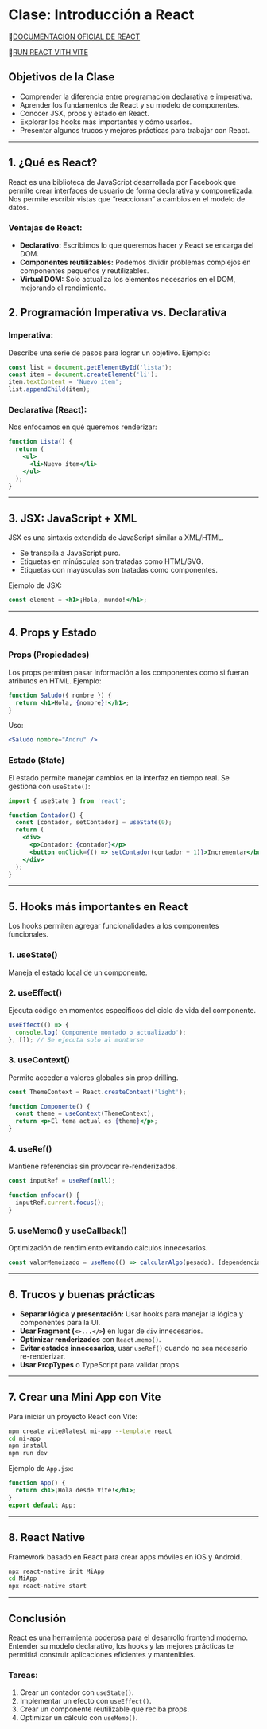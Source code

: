# Clase: Introducción a React

📃[DOCUMENTACION OFICIAL DE REACT](https://react.dev/learn)

📃[RUN REACT VITH VITE](https://vite.dev/guide/)

## Objetivos de la Clase
- Comprender la diferencia entre programación declarativa e imperativa.
- Aprender los fundamentos de React y su modelo de componentes.
- Conocer JSX, props y estado en React.
- Explorar los hooks más importantes y cómo usarlos.
- Presentar algunos trucos y mejores prácticas para trabajar con React.

---

## 1. ¿Qué es React?
React es una biblioteca de JavaScript desarrollada por Facebook que permite crear interfaces de usuario de forma declarativa y componetizada. Nos permite escribir vistas que “reaccionan” a cambios en el modelo de datos.

### Ventajas de React:
- **Declarativo:** Escribimos lo que queremos hacer y React se encarga del DOM.
- **Componentes reutilizables:** Podemos dividir problemas complejos en componentes pequeños y reutilizables.
- **Virtual DOM:** Solo actualiza los elementos necesarios en el DOM, mejorando el rendimiento.

## 2. Programación Imperativa vs. Declarativa
### **Imperativa:**
Describe una serie de pasos para lograr un objetivo. Ejemplo:
```js
const list = document.getElementById('lista');
const item = document.createElement('li');
item.textContent = 'Nuevo ítem';
list.appendChild(item);
```
### **Declarativa (React):**
Nos enfocamos en qué queremos renderizar:
```jsx
function Lista() {
  return (
    <ul>
      <li>Nuevo ítem</li>
    </ul>
  );
}
```

---

## 3. JSX: JavaScript + XML
JSX es una sintaxis extendida de JavaScript similar a XML/HTML.
- Se transpila a JavaScript puro.
- Etiquetas en minúsculas son tratadas como HTML/SVG.
- Etiquetas con mayúsculas son tratadas como componentes.

Ejemplo de JSX:
```jsx
const element = <h1>¡Hola, mundo!</h1>;
```

---

## 4. Props y Estado
### **Props (Propiedades)**
Los props permiten pasar información a los componentes como si fueran atributos en HTML.
Ejemplo:
```jsx
function Saludo({ nombre }) {
  return <h1>Hola, {nombre}!</h1>;
}
```
Uso:
```jsx
<Saludo nombre="Andru" />
```

### **Estado (State)**
El estado permite manejar cambios en la interfaz en tiempo real. Se gestiona con `useState()`:
```jsx
import { useState } from 'react';

function Contador() {
  const [contador, setContador] = useState(0);
  return (
    <div>
      <p>Contador: {contador}</p>
      <button onClick={() => setContador(contador + 1)}>Incrementar</button>
    </div>
  );
}
```
---

## 5. Hooks más importantes en React
Los hooks permiten agregar funcionalidades a los componentes funcionales.

### **1. useState()**
Maneja el estado local de un componente.

### **2. useEffect()**
Ejecuta código en momentos específicos del ciclo de vida del componente.
```jsx
useEffect(() => {
  console.log('Componente montado o actualizado');
}, []); // Se ejecuta solo al montarse
```

### **3. useContext()**
Permite acceder a valores globales sin prop drilling.
```jsx
const ThemeContext = React.createContext('light');

function Componente() {
  const theme = useContext(ThemeContext);
  return <p>El tema actual es {theme}</p>;
}
```

### **4. useRef()**
Mantiene referencias sin provocar re-renderizados.
```jsx
const inputRef = useRef(null);

function enfocar() {
  inputRef.current.focus();
}
```

### **5. useMemo() y useCallback()**
Optimización de rendimiento evitando cálculos innecesarios.
```jsx
const valorMemoizado = useMemo(() => calcularAlgo(pesado), [dependencias]);
```

---

## 6. Trucos y buenas prácticas
- **Separar lógica y presentación:** Usar hooks para manejar la lógica y componentes para la UI.
- **Usar Fragment (`<>...</>`)** en lugar de `div` innecesarios.
- **Optimizar renderizados** con `React.memo()`.
- **Evitar estados innecesarios**, usar `useRef()` cuando no sea necesario re-renderizar.
- **Usar PropTypes** o TypeScript para validar props.

---

## 7. Crear una Mini App con Vite
Para iniciar un proyecto React con Vite:
```sh
npm create vite@latest mi-app --template react
cd mi-app
npm install
npm run dev
```
Ejemplo de `App.jsx`:
```jsx
function App() {
  return <h1>¡Hola desde Vite!</h1>;
}
export default App;
```

---

## 8. React Native
Framework basado en React para crear apps móviles en iOS y Android.
```sh
npx react-native init MiApp
cd MiApp
npx react-native start
```

---

## Conclusión
React es una herramienta poderosa para el desarrollo frontend moderno. Entender su modelo declarativo, los hooks y las mejores prácticas te permitirá construir aplicaciones eficientes y mantenibles.

### **Tareas:**
1. Crear un contador con `useState()`.
2. Implementar un efecto con `useEffect()`.
3. Crear un componente reutilizable que reciba props.
4. Optimizar un cálculo con `useMemo()`.



